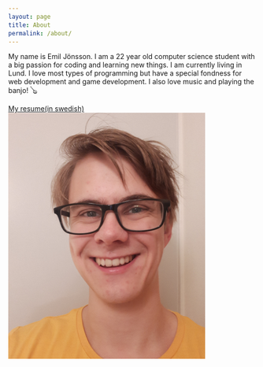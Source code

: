 ```yaml
---
layout: page
title: About
permalink: /about/
---
```


My name is Emil Jönsson. I am a 22 year old computer science student
with a big passion for coding and learning new things. I am currently
living in Lund. I love most types of programming but have a special
fondness for web development and game development. I also love music and
playing the banjo! 🪕

[My resume(in swedish)](/assets/cv.pdf)
<br>
<img src="/assets/emil.png" alt="drawing" width="400"/>